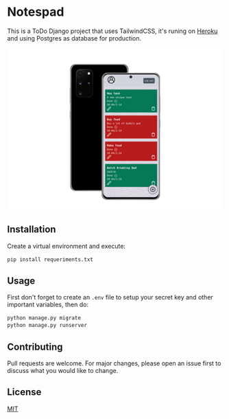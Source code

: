 # Notespad

This is a ToDo Django project that uses TailwindCSS, it's runing on [Heroku](https://heroku.com) and using Postgres as database for production.

![Repository Banner](dashboard/static/images/mockup.png)

## Installation

Create a virtual environment and execute:

```bash
pip install requeriments.txt
```

## Usage

First don't forget to create an ```.env``` file to setup your secret key and other important variables, then do:

```python
python manage.py migrate
python manage.py runserver
```

## Contributing
Pull requests are welcome. For major changes, please open an issue first to discuss what you would like to change.


## License
[MIT](https://choosealicense.com/licenses/mit/)